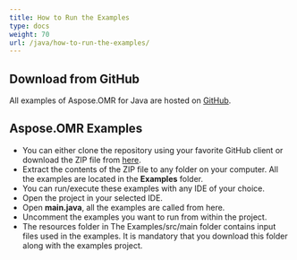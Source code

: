 ```yaml
---
title: How to Run the Examples
type: docs
weight: 70
url: /java/how-to-run-the-examples/
---
```


## **Download from GitHub**
All examples of Aspose.OMR for Java are hosted on [GitHub](https://github.com/aspose-omr/Aspose.OMR-for-Java).
## **Aspose.OMR Examples**
- You can either clone the repository using your favorite GitHub client or download the ZIP file from [here](https://github.com/aspose-omr/Aspose.OMR-for-Java/archive/master.zip).
- Extract the contents of the ZIP file to any folder on your computer. All the examples are located in the **Examples** folder.
- You can run/execute these examples with any IDE of your choice.
- Open the project in your selected IDE.
- Open **main.java**, all the examples are called from here.
- Uncomment the examples you want to run from within the project.
- The resources folder in The Examples/src/main folder contains input files used in the examples. It is mandatory that you download this folder along with the examples project.
